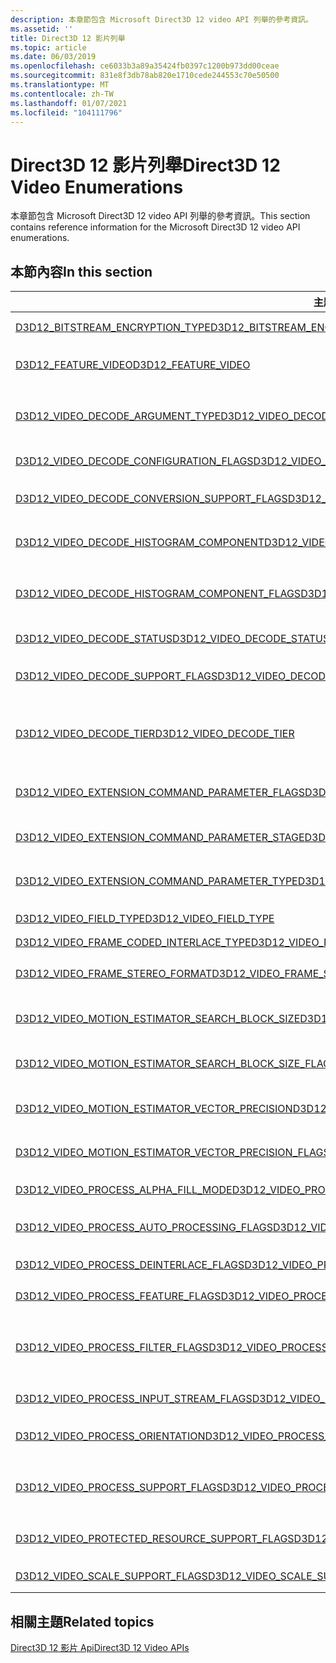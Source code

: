 ```yaml
---
description: 本章節包含 Microsoft Direct3D 12 video API 列舉的參考資訊。
ms.assetid: ''
title: Direct3D 12 影片列舉
ms.topic: article
ms.date: 06/03/2019
ms.openlocfilehash: ce6033b3a89a35424fb0397c1200b973dd00ceae
ms.sourcegitcommit: 831e8f3db78ab820e1710cede244553c70e50500
ms.translationtype: MT
ms.contentlocale: zh-TW
ms.lasthandoff: 01/07/2021
ms.locfileid: "104111796"
---
```

# <a name="direct3d-12-video-enumerations"></a><span data-ttu-id="9ad3f-103">Direct3D 12 影片列舉</span><span class="sxs-lookup"><span data-stu-id="9ad3f-103">Direct3D 12 Video Enumerations</span></span>

<span data-ttu-id="9ad3f-104">本章節包含 Microsoft Direct3D 12 video API 列舉的參考資訊。</span><span class="sxs-lookup"><span data-stu-id="9ad3f-104">This section contains reference information for the Microsoft Direct3D 12 video API enumerations.</span></span>

## <a name="in-this-section"></a><span data-ttu-id="9ad3f-105">本節內容</span><span class="sxs-lookup"><span data-stu-id="9ad3f-105">In this section</span></span>

| <span data-ttu-id="9ad3f-106">主題</span><span class="sxs-lookup"><span data-stu-id="9ad3f-106">Topic</span></span>                                                                                | <span data-ttu-id="9ad3f-107">描述</span><span class="sxs-lookup"><span data-stu-id="9ad3f-107">Description</span></span>                                                                                              |
|---------------------------------------------------------------------------------------|----------------------------------------------------------------------------------------------------------|
| [<span data-ttu-id="9ad3f-108">D3D12_BITSTREAM_ENCRYPTION_TYPE</span><span class="sxs-lookup"><span data-stu-id="9ad3f-108">D3D12_BITSTREAM_ENCRYPTION_TYPE</span></span>](/windows/desktop/api/d3d12video/ne-d3d12video-d3d12_bitstream_encryption_type)  | <span data-ttu-id="9ad3f-109">指定位流加密類型。</span><span class="sxs-lookup"><span data-stu-id="9ad3f-109">Specifies a bitstream encryption type.</span></span>|
| [<span data-ttu-id="9ad3f-110">D3D12_FEATURE_VIDEO</span><span class="sxs-lookup"><span data-stu-id="9ad3f-110">D3D12_FEATURE_VIDEO</span></span>](/windows/desktop/api/d3d12video/ne-d3d12video-d3d12_feature_video)  | <span data-ttu-id="9ad3f-111">指定要查詢的 Direct3D 12 影片功能或功能集。</span><span class="sxs-lookup"><span data-stu-id="9ad3f-111">Specifies a Direct3D 12 video feature or feature set to query about.</span></span>|
| [<span data-ttu-id="9ad3f-112">D3D12_VIDEO_DECODE_ARGUMENT_TYPE</span><span class="sxs-lookup"><span data-stu-id="9ad3f-112">D3D12_VIDEO_DECODE_ARGUMENT_TYPE</span></span>](/windows/desktop/api/d3d12video/ne-d3d12video-d3d12_video_decode_argument_type)  | <span data-ttu-id="9ad3f-113">指定 D3D12_VIDEO_DECODE_FRAME_ARGUMENT 的引數類型</span><span class="sxs-lookup"><span data-stu-id="9ad3f-113">Specifies the argument type of a D3D12_VIDEO_DECODE_FRAME_ARGUMENT</span></span>|
| [<span data-ttu-id="9ad3f-114">D3D12_VIDEO_DECODE_CONFIGURATION_FLAGS</span><span class="sxs-lookup"><span data-stu-id="9ad3f-114">D3D12_VIDEO_DECODE_CONFIGURATION_FLAGS</span></span>](/windows/desktop/api/d3d12video/ne-d3d12video-d3d12_video_decode_configuration_flags)  | <span data-ttu-id="9ad3f-115">指定影片解碼的設定。</span><span class="sxs-lookup"><span data-stu-id="9ad3f-115">Specifies the configuration for video decoding.</span></span>|
| [<span data-ttu-id="9ad3f-116">D3D12_VIDEO_DECODE_CONVERSION_SUPPORT_FLAGS</span><span class="sxs-lookup"><span data-stu-id="9ad3f-116">D3D12_VIDEO_DECODE_CONVERSION_SUPPORT_FLAGS</span></span>](/windows/desktop/api/d3d12video/ne-d3d12video-d3d12_video_decode_conversion_support_flags)  | <span data-ttu-id="9ad3f-117">指定是否支援影片解碼轉換作業。</span><span class="sxs-lookup"><span data-stu-id="9ad3f-117">Specifies whether a video decode conversion operation is supported.</span></span>|
| [<span data-ttu-id="9ad3f-118">D3D12_VIDEO_DECODE_HISTOGRAM_COMPONENT</span><span class="sxs-lookup"><span data-stu-id="9ad3f-118">D3D12_VIDEO_DECODE_HISTOGRAM_COMPONENT</span></span>](/windows/desktop/api/d3d12video/ne-d3d12video-d3d12_video_decode_histogram_component)  | <span data-ttu-id="9ad3f-119">指定每個元件長條圖資訊之陣列的索引。</span><span class="sxs-lookup"><span data-stu-id="9ad3f-119">Specifies indices for arrays of per component histogram information.</span></span>|
| [<span data-ttu-id="9ad3f-120">D3D12_VIDEO_DECODE_HISTOGRAM_COMPONENT_FLAGS</span><span class="sxs-lookup"><span data-stu-id="9ad3f-120">D3D12_VIDEO_DECODE_HISTOGRAM_COMPONENT_FLAGS</span></span>](/windows/desktop/api/d3d12video/ne-d3d12video-d3d12_video_decode_histogram_component_flags)  | <span data-ttu-id="9ad3f-121">旗標，表示搭配影片解碼長條圖使用的部分元件。</span><span class="sxs-lookup"><span data-stu-id="9ad3f-121">Flags for indicating a subset of components used with video decode histogram.</span></span>|
| [<span data-ttu-id="9ad3f-122">D3D12_VIDEO_DECODE_STATUS</span><span class="sxs-lookup"><span data-stu-id="9ad3f-122">D3D12_VIDEO_DECODE_STATUS</span></span>](/windows/desktop/api/d3d12video/ne-d3d12video-d3d12_video_decode_status)  | <span data-ttu-id="9ad3f-123">指定影片解碼操作的狀態。</span><span class="sxs-lookup"><span data-stu-id="9ad3f-123">Specifes the status of a video decode operation.</span></span>|
| [<span data-ttu-id="9ad3f-124">D3D12_VIDEO_DECODE_SUPPORT_FLAGS</span><span class="sxs-lookup"><span data-stu-id="9ad3f-124">D3D12_VIDEO_DECODE_SUPPORT_FLAGS</span></span>](/windows/desktop/api/d3d12video/ne-d3d12video-d3d12_video_decode_support_flags)  | <span data-ttu-id="9ad3f-125">指定是否支援影片解碼作業。</span><span class="sxs-lookup"><span data-stu-id="9ad3f-125">Specifies whether a video decoding operation is supported.</span></span>|
| [<span data-ttu-id="9ad3f-126">D3D12_VIDEO_DECODE_TIER</span><span class="sxs-lookup"><span data-stu-id="9ad3f-126">D3D12_VIDEO_DECODE_TIER</span></span>](/windows/desktop/api/d3d12video/ne-d3d12video-d3d12_video_decode_tier)  | <span data-ttu-id="9ad3f-127">指定硬體視頻解碼器的解碼層，以決定應用程式定義之材質和緩衝區的必要格式。</span><span class="sxs-lookup"><span data-stu-id="9ad3f-127">Specifies the decoding tier of a hardware video decoder, which determines the required format of application-defined textures and buffers.</span></span>|
| [<span data-ttu-id="9ad3f-128">D3D12_VIDEO_EXTENSION_COMMAND_PARAMETER_FLAGS</span><span class="sxs-lookup"><span data-stu-id="9ad3f-128">D3D12_VIDEO_EXTENSION_COMMAND_PARAMETER_FLAGS</span></span>](/windows/desktop/api/d3d12video/ne-d3d12video-d3d12_video_extension_command_parameter_flags)  | <span data-ttu-id="9ad3f-129">指定相關聯的影片擴充功能命令參數的使用方式。</span><span class="sxs-lookup"><span data-stu-id="9ad3f-129">Specifies the usage of the associated video extension command parameter.</span></span>|
| [<span data-ttu-id="9ad3f-130">D3D12_VIDEO_EXTENSION_COMMAND_PARAMETER_STAGE</span><span class="sxs-lookup"><span data-stu-id="9ad3f-130">D3D12_VIDEO_EXTENSION_COMMAND_PARAMETER_STAGE</span></span>](/windows/desktop/api/d3d12video/ne-d3d12video-d3d12_video_extension_command_parameter_stage)  | <span data-ttu-id="9ad3f-131">指定影片延伸模組命令的參數階段。</span><span class="sxs-lookup"><span data-stu-id="9ad3f-131">Specifies the parameter stages for video extension commands.</span></span>|
| [<span data-ttu-id="9ad3f-132">D3D12_VIDEO_EXTENSION_COMMAND_PARAMETER_TYPE</span><span class="sxs-lookup"><span data-stu-id="9ad3f-132">D3D12_VIDEO_EXTENSION_COMMAND_PARAMETER_TYPE</span></span>](/windows/desktop/api/d3d12video/ne-d3d12video-d3d12_video_extension_command_parameter_type)  | <span data-ttu-id="9ad3f-133">指定影片延伸模組命令的參數類型。</span><span class="sxs-lookup"><span data-stu-id="9ad3f-133">Specifies the types of parameters for video extension commands.</span></span>|
| [<span data-ttu-id="9ad3f-134">D3D12_VIDEO_FIELD_TYPE</span><span class="sxs-lookup"><span data-stu-id="9ad3f-134">D3D12_VIDEO_FIELD_TYPE</span></span>](/windows/desktop/api/d3d12video/ne-d3d12video-d3d12_video_field_type)  | <span data-ttu-id="9ad3f-135">指定影片框架交錯的方式。</span><span class="sxs-lookup"><span data-stu-id="9ad3f-135">Specifies how a video frame is interlaced.</span></span>|
| [<span data-ttu-id="9ad3f-136">D3D12_VIDEO_FRAME_CODED_INTERLACE_TYPE</span><span class="sxs-lookup"><span data-stu-id="9ad3f-136">D3D12_VIDEO_FRAME_CODED_INTERLACE_TYPE</span></span>](/windows/desktop/api/d3d12video/ne-d3d12video-d3d12_video_frame_coded_interlace_type)  | |
| [<span data-ttu-id="9ad3f-137">D3D12_VIDEO_FRAME_STEREO_FORMAT</span><span class="sxs-lookup"><span data-stu-id="9ad3f-137">D3D12_VIDEO_FRAME_STEREO_FORMAT</span></span>](/windows/desktop/api/d3d12video/ne-d3d12video-d3d12_video_frame_stereo_format)  | <span data-ttu-id="9ad3f-138">定義身歷聲3D 影片框架在記憶體中的版面配置。</span><span class="sxs-lookup"><span data-stu-id="9ad3f-138">Defines the layout in memory of a stereo 3D video frame.</span></span>|
| [<span data-ttu-id="9ad3f-139">D3D12_VIDEO_MOTION_ESTIMATOR_SEARCH_BLOCK_SIZE</span><span class="sxs-lookup"><span data-stu-id="9ad3f-139">D3D12_VIDEO_MOTION_ESTIMATOR_SEARCH_BLOCK_SIZE</span></span>](/windows/desktop/api/d3d12video/ne-d3d12video-d3d12_video_motion_estimator_search_block_size)  | <span data-ttu-id="9ad3f-140">定義影片動作估計支援的搜尋區塊大小。</span><span class="sxs-lookup"><span data-stu-id="9ad3f-140">Defines supported search block sizes for video motion estimation.</span></span>|
| [<span data-ttu-id="9ad3f-141">D3D12_VIDEO_MOTION_ESTIMATOR_SEARCH_BLOCK_SIZE_FLAGS</span><span class="sxs-lookup"><span data-stu-id="9ad3f-141">D3D12_VIDEO_MOTION_ESTIMATOR_SEARCH_BLOCK_SIZE_FLAGS</span></span>](/windows/desktop/api/d3d12video/ne-d3d12video-d3d12_video_motion_estimator_search_block_size_flags)  | <span data-ttu-id="9ad3f-142">指定影片編碼器可支援的動作估計搜尋區塊大小。</span><span class="sxs-lookup"><span data-stu-id="9ad3f-142">Specifies the motion estimation search block sizes that a video encoder can support.</span></span>|
| [<span data-ttu-id="9ad3f-143">D3D12_VIDEO_MOTION_ESTIMATOR_VECTOR_PRECISION</span><span class="sxs-lookup"><span data-stu-id="9ad3f-143">D3D12_VIDEO_MOTION_ESTIMATOR_VECTOR_PRECISION</span></span>](/windows/desktop/api/d3d12video/ne-d3d12video-d3d12_video_motion_estimator_vector_precision)  | <span data-ttu-id="9ad3f-144">定義影片動作估計的向量有效位數值。</span><span class="sxs-lookup"><span data-stu-id="9ad3f-144">Defines vector precision values for video motion estimation.</span></span>|
| [<span data-ttu-id="9ad3f-145">D3D12_VIDEO_MOTION_ESTIMATOR_VECTOR_PRECISION_FLAGS</span><span class="sxs-lookup"><span data-stu-id="9ad3f-145">D3D12_VIDEO_MOTION_ESTIMATOR_VECTOR_PRECISION_FLAGS</span></span>](/windows/desktop/api/d3d12video/ne-d3d12video-d3d12_video_motion_estimator_vector_precision_flags)  | <span data-ttu-id="9ad3f-146">指定影片編碼器支援的動作估計向量精確度。</span><span class="sxs-lookup"><span data-stu-id="9ad3f-146">Specifies the motion estimation vector precision that a video encoder supports.</span></span>|
| [<span data-ttu-id="9ad3f-147">D3D12_VIDEO_PROCESS_ALPHA_FILL_MODE</span><span class="sxs-lookup"><span data-stu-id="9ad3f-147">D3D12_VIDEO_PROCESS_ALPHA_FILL_MODE</span></span>](/windows/desktop/api/d3d12video/ne-d3d12video-d3d12_video_process_alpha_fill_mode)  | <span data-ttu-id="9ad3f-148">指定影片處理的 Alpha 填滿模式。</span><span class="sxs-lookup"><span data-stu-id="9ad3f-148">Specifies the alpha fill mode for video processing.</span></span>|
| [<span data-ttu-id="9ad3f-149">D3D12_VIDEO_PROCESS_AUTO_PROCESSING_FLAGS</span><span class="sxs-lookup"><span data-stu-id="9ad3f-149">D3D12_VIDEO_PROCESS_AUTO_PROCESSING_FLAGS</span></span>](/windows/desktop/api/d3d12video/ne-d3d12video-d3d12_video_process_auto_processing_flags)  | <span data-ttu-id="9ad3f-150">指定視頻處理器可以支援的自動處理功能。</span><span class="sxs-lookup"><span data-stu-id="9ad3f-150">Specifies the automatic processing features that a video processor can support.</span></span>|
| [<span data-ttu-id="9ad3f-151">D3D12_VIDEO_PROCESS_DEINTERLACE_FLAGS</span><span class="sxs-lookup"><span data-stu-id="9ad3f-151">D3D12_VIDEO_PROCESS_DEINTERLACE_FLAGS</span></span>](/windows/desktop/api/d3d12video/ne-d3d12video-d3d12_video_process_deinterlace_flags)  | <span data-ttu-id="9ad3f-152">指定去交錯 video 處理器功能。</span><span class="sxs-lookup"><span data-stu-id="9ad3f-152">Specifies the deinterlacing video processor capabilities.</span></span>|
| [<span data-ttu-id="9ad3f-153">D3D12_VIDEO_PROCESS_FEATURE_FLAGS</span><span class="sxs-lookup"><span data-stu-id="9ad3f-153">D3D12_VIDEO_PROCESS_FEATURE_FLAGS</span></span>](/windows/desktop/api/d3d12video/ne-d3d12video-d3d12_video_process_feature_flags)  | <span data-ttu-id="9ad3f-154">指定視頻處理器可以支援的功能。</span><span class="sxs-lookup"><span data-stu-id="9ad3f-154">Specifies the features that a video processor can support.</span></span>|
| [<span data-ttu-id="9ad3f-155">D3D12_VIDEO_PROCESS_FILTER_FLAGS</span><span class="sxs-lookup"><span data-stu-id="9ad3f-155">D3D12_VIDEO_PROCESS_FILTER_FLAGS</span></span>](/windows/desktop/api/d3d12video/ne-d3d12video-d3d12_video_process_filter_flags)  | <span data-ttu-id="9ad3f-156">指定支援 D3D12_VIDEO_PROCESS_FILTER 列舉所定義的影像篩選。</span><span class="sxs-lookup"><span data-stu-id="9ad3f-156">Specifies support for the image filters defined by the D3D12_VIDEO_PROCESS_FILTER enumeration.</span></span>|
| [<span data-ttu-id="9ad3f-157">D3D12_VIDEO_PROCESS_INPUT_STREAM_FLAGS</span><span class="sxs-lookup"><span data-stu-id="9ad3f-157">D3D12_VIDEO_PROCESS_INPUT_STREAM_FLAGS</span></span>](/windows/desktop/api/d3d12video/ne-d3d12video-d3d12_video_process_input_stream_flags)  | <span data-ttu-id="9ad3f-158">指定影片處理輸入資料流程的旗標。</span><span class="sxs-lookup"><span data-stu-id="9ad3f-158">Specifies flags for video processing input streams.</span></span>|
| [<span data-ttu-id="9ad3f-159">D3D12_VIDEO_PROCESS_ORIENTATION</span><span class="sxs-lookup"><span data-stu-id="9ad3f-159">D3D12_VIDEO_PROCESS_ORIENTATION</span></span>](/windows/desktop/api/d3d12video/ne-d3d12video-d3d12_video_process_orientation)  | <span data-ttu-id="9ad3f-160">指定視頻處理器要執行的方向操作。</span><span class="sxs-lookup"><span data-stu-id="9ad3f-160">Specifies an orientation operation to be performed by a video processor.</span></span>|
| [<span data-ttu-id="9ad3f-161">D3D12_VIDEO_PROCESS_SUPPORT_FLAGS</span><span class="sxs-lookup"><span data-stu-id="9ad3f-161">D3D12_VIDEO_PROCESS_SUPPORT_FLAGS</span></span>](/windows/desktop/api/d3d12video/ne-d3d12video-d3d12_video_process_support_flags)  | <span data-ttu-id="9ad3f-162">指定是否支援影片格式和 colorspace 轉換作業。</span><span class="sxs-lookup"><span data-stu-id="9ad3f-162">Specifies whether a video format and colorspace conversion operation is supported.</span></span>|
| [<span data-ttu-id="9ad3f-163">D3D12_VIDEO_PROTECTED_RESOURCE_SUPPORT_FLAGS</span><span class="sxs-lookup"><span data-stu-id="9ad3f-163">D3D12_VIDEO_PROTECTED_RESOURCE_SUPPORT_FLAGS</span></span>](/windows/desktop/api/d3d12video/ne-d3d12video-d3d12_video_protected_resource_support_flags)  | <span data-ttu-id="9ad3f-164">指定支援影片作業中受保護的資源。</span><span class="sxs-lookup"><span data-stu-id="9ad3f-164">Specifies support for protected resources in video operations.</span></span>|
| [<span data-ttu-id="9ad3f-165">D3D12_VIDEO_SCALE_SUPPORT_FLAGS</span><span class="sxs-lookup"><span data-stu-id="9ad3f-165">D3D12_VIDEO_SCALE_SUPPORT_FLAGS</span></span>](/windows/desktop/api/d3d12video/ne-d3d12video-d3d12_video_scale_support_flags)  | <span data-ttu-id="9ad3f-166">指定影片 scaler 的縮放功能。</span><span class="sxs-lookup"><span data-stu-id="9ad3f-166">Specifies the scaling capabilities of the video scaler.</span></span>|


## <a name="related-topics"></a><span data-ttu-id="9ad3f-167">相關主題</span><span class="sxs-lookup"><span data-stu-id="9ad3f-167">Related topics</span></span>

<dl> <dt>

[<span data-ttu-id="9ad3f-168">Direct3D 12 影片 Api</span><span class="sxs-lookup"><span data-stu-id="9ad3f-168">Direct3D 12 Video APIs</span></span>](direct3d-12-video-apis.md)
</dt> </dl>

 

 



